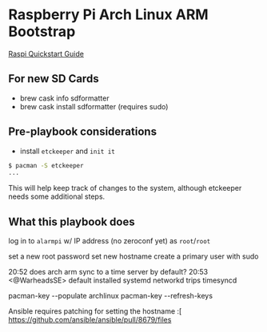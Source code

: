 # Raspberry Pi Arch Linux ARM Bootstrap

[Raspi Quickstart Guide](raspberrypi.org/qsg)

## For new SD Cards

- brew cask info sdformatter
- brew cask install sdformatter (requires sudo)

## Pre-playbook considerations

- install `etckeeper` and `init it`

```sh
$ pacman -S etckeeper
...
```

This will help keep track of changes to the system, although etckeeper needs some additional steps.

## What this playbook does

log in to `alarmpi` w/ IP address (no zeroconf yet) as `root`/`root`

set a new root password
set new hostname
create a primary user with sudo


20:52 <bret> does arch arm sync to a time server by default?
20:53 <@WarheadsSE> default installed systemd networkd trips timesyncd

pacman-key --populate archlinux
pacman-key --refresh-keys

Ansible requires patching for setting the hostname :[
https://github.com/ansible/ansible/pull/8679/files


